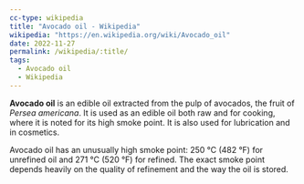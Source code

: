```yaml
---
cc-type: wikipedia
title: "Avocado oil - Wikipedia"
wikipedia: "https://en.wikipedia.org/wiki/Avocado_oil"
date: 2022-11-27
permalink: /wikipedia/:title/
tags:
  - Avocado oil
  - Wikipedia
---
```

**Avocado oil** is an edible oil extracted from the pulp of avocados, the fruit of *Persea americana*. It is used as an edible oil both raw and for cooking, where it is noted for its high smoke point. It is also used for lubrication and in cosmetics.

Avocado oil has an unusually high smoke point: 250 °C (482 °F) for unrefined oil and 271 °C (520 °F) for refined. The exact smoke point depends heavily on the quality of refinement and the way the oil is stored.